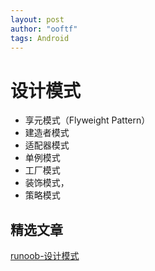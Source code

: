 ```yaml
---
layout: post
author: "ooftf"
tags: Android
---
```

# 设计模式
* 享元模式（Flyweight Pattern）
* 建造者模式
* 适配器模式
* 单例模式
* 工厂模式
* 装饰模式，
* 策略模式
## 精选文章
[runoob-设计模式](https://www.runoob.com/design-pattern/design-pattern-tutorial.html)
